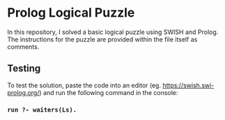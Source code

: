 # Prolog Logical Puzzle
In this repository, I solved a basic logical puzzle using SWISH and Prolog. The instructions for the puzzle are provided within the file itself as comments.

## Testing
To test the solution, paste the code into an editor (eg. https://swish.swi-prolog.org/) and run the following command in the console:

### `run ?- waiters(Ls).`
